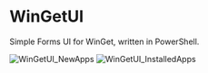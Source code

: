 # WinGetUI

Simple Forms UI for WinGet, written in PowerShell.

![WinGetUI_NewApps](https://github.com/user-attachments/assets/cd333c81-7b63-4c62-b46c-ed84130a60bd)
![WinGetUI_InstalledApps](https://github.com/user-attachments/assets/5ee887f4-7521-46e6-b232-64c35e90c333)
